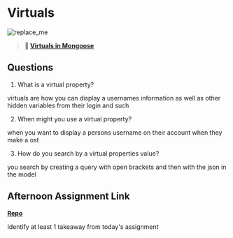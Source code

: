 # Virtuals

![replace_me](https://codeworks.blob.core.windows.net/public/assets/img/illustrations/placeholder.svg)

> **📖 [Virtuals in Mongoose](https://codeworksacademy.com/fs-student-guide/resources/wk5/04-Virtuals)**

## Questions

1. What is a virtual property?

virtuals are how you can display a usernames information as well as other hidden variables from their login and such

2. When might you use a virtual property? 

when you want to display a persons username on their account when they make a ost

3. How do you search by a virtual properties value?

you search by creating a query with open brackets and then with the json in the model

## Afternoon Assignment Link

**[Repo](https://github.com/JonathonMcNamara/<ASSIGNMENT_REPO>)**

Identify at least 1 takeaway from today's assignment
